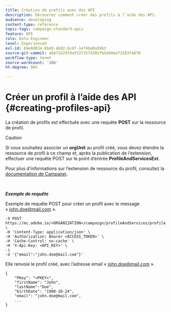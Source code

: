 ```yaml
---
title: Création de profils avec des API
description: Découvrez comment créer des profils à l’aide des API.
audience: developing
content-type: reference
topic-tags: campaign-standard-apis
feature: API
role: Data Engineer
level: Experienced
exl-id: 69e8d034-6bdd-4b82-bcd7-1ef4be0a59b3
source-git-commit: a6471d2970a55373574301fb5d49ee73103fa870
workflow-type: tm+mt
source-wordcount: '108'
ht-degree: 96%

---
```


# Créer un profil à l’aide des API {#creating-profiles-api}

La création de profils est effectuée avec une requête **POST** sur la ressource de profil.

>[!CAUTION]
>
>Si vous souhaitez associer un <b>orgUnit</b> au profil créé, vous devez étendre la ressource de profil à ce champ et, après la publication de l’extension, effectuer une requête POST sur le point d’entrée <b>ProfileAndServicesExt</b>.
>
>Pour plus d’informations sur l’extension de ressource du profil, consultez la <a href="https://helpx.adobe.com/fr/campaign/standard/administration/using/organizational-units.html#partitioning-profiles">documentation de Campaign</a>.

<br/>

***Exemple de requête***

Exemple de requête POST pour créer un profil avec le message « john.doe@mail.com ».

```
-X POST https://mc.adobe.io/<ORGANIZATION>/campaign/profileAndServices/profile \
-H 'Content-Type: application/json' \
-H 'Authorization: Bearer <ACCESS_TOKEN>' \
-H 'Cache-Control: no-cache' \
-H 'X-Api-Key: <API_KEY>' \
-i
-d '{"email":"john.doe@mail.com"}'
```

Elle renvoie le profil créé, avec l’adresse email « john.doe@mail.com ».

```
{
    "PKey": "<PKEY>",
    "firstName": "John",
    "lastName":"Doe",
    "birthDate": "1980-10-24",
    "email": "john.doe@mail.com",
    ...
}
```
